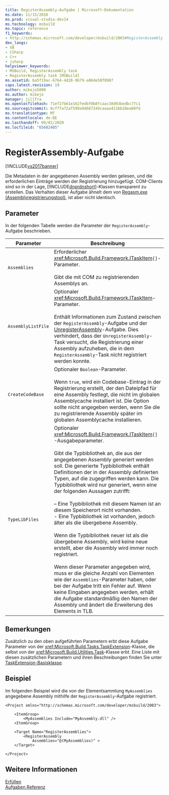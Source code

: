 ```yaml
---
title: RegisterAssembly-Aufgabe | Microsoft-Dokumentation
ms.date: 11/15/2016
ms.prod: visual-studio-dev14
ms.technology: msbuild
ms.topic: reference
f1_keywords:
- http://schemas.microsoft.com/developer/msbuild/2003#RegisterAssembly
dev_langs:
- VB
- CSharp
- C++
- jsharp
helpviewer_keywords:
- MSBuild, RegisterAssembly task
- RegisterAssembly task [MSBuild]
ms.assetid: ba5f19ac-6764-4d28-9b79-a86de58f8987
caps.latest.revision: 19
author: mikejo5000
ms.author: mikejo
manager: jillfra
ms.openlocfilehash: 71ef27b61e162fedbf0b8fcaac38d93bedbc77c1
ms.sourcegitcommit: 6cfffa72af599a9d667249caaaa411bb28ea69fd
ms.translationtype: MT
ms.contentlocale: de-DE
ms.lasthandoff: 09/02/2020
ms.locfileid: "65682405"
---
```

# <a name="registerassembly-task"></a>RegisterAssembly-Aufgabe
[!INCLUDE[vs2017banner](../includes/vs2017banner.md)]

Die Metadaten in der angegebenen Assembly werden gelesen, und die erforderlichen Einträge werden der Registrierung hinzugefügt. COM-Clients sind so in der Lage, [!INCLUDE[dnprdnshort](../includes/dnprdnshort-md.md)]-Klassen transparent zu erstellen. Das Verhalten dieser Aufgabe ähnelt dem von [Regasm.exe (Assemblyregistrierungstool)](https://msdn.microsoft.com/library/e190e342-36ef-4651-a0b4-0e8c2c0281cb), ist aber nicht identisch.  
  
## <a name="parameters"></a>Parameter  
 In der folgenden Tabelle werden die Parameter der `RegisterAssembly`-Aufgabe beschrieben.  
  
|Parameter|Beschreibung|  
|---------------|-----------------|  
|`Assemblies`|Erforderlicher <xref:Microsoft.Build.Framework.ITaskItem>`[]`-Parameter.<br /><br /> Gibt die mit COM zu registrierenden Assemblys an.|  
|`AssemblyListFile`|Optionaler <xref:Microsoft.Build.Framework.ITaskItem>-Parameter.<br /><br /> Enthält Informationen zum Zustand zwischen der `RegisterAssembly`-Aufgabe und der [UnregisterAssembly](../msbuild/unregisterassembly-task.md)-Aufgabe. Dies verhindert, dass der `UnregisterAssembly`-Task versucht, die Registrierung einer Assembly aufzuheben, die in dem `RegisterAssembly`-Task nicht registriert werden konnte.|  
|`CreateCodeBase`|Optionaler `Boolean`-Parameter.<br /><br /> Wenn `true`, wird ein Codebase-Eintrag in der Registrierung erstellt, der den Dateipfad für eine Assembly festlegt, die nicht im globalen Assemblycache installiert ist. Die Option sollte nicht angegeben werden, wenn Sie die zu registrierende Assembly später im globalen Assemblycache installieren.|  
|`TypeLibFiles`|Optionaler <xref:Microsoft.Build.Framework.ITaskItem>`[]` -Ausgabeparameter.<br /><br /> Gibt die Typbibliothek an, die aus der angegebenen Assembly generiert werden soll. Die generierte Typbibliothek enthält Definitionen der in der Assembly definierten Typen, auf die zugegriffen werden kann. Die Typbibliothek wird nur generiert, wenn eine der folgenden Aussagen zutrifft:<br /><br /> – Eine Typbibliothek mit diesem Namen ist an diesem Speicherort nicht vorhanden.<br />- Eine Typbibliothek ist vorhanden, jedoch älter als die übergebene Assembly.<br /><br /> Wenn die Typbibliothek neuer ist als die übergebene Assembly, wird keine neue erstellt, aber die Assembly wird immer noch registriert.<br /><br /> Wenn dieser Parameter angegeben wird, muss er die gleiche Anzahl von Elementen wie der `Assemblies`-Parameter haben, oder bei der Aufgabe tritt ein Fehler auf. Wenn keine Eingaben angegeben werden, erhält die Aufgabe standardmäßig den Namen der Assembly und ändert die Erweiterung des Elements in TLB.|  
  
## <a name="remarks"></a>Bemerkungen  
 Zusätzlich zu den oben aufgeführten Parametern erbt diese Aufgabe Parameter von der <xref:Microsoft.Build.Tasks.TaskExtension>-Klasse, die selbst von der <xref:Microsoft.Build.Utilities.Task>-Klasse erbt. Eine Liste mit diesen zusätzlichen Parametern und ihren Beschreibungen finden Sie unter [TaskExtension-Basisklasse](../msbuild/taskextension-base-class.md).  
  
## <a name="example"></a>Beispiel  
 Im folgenden Beispiel wird die von der Elementsammlung `MyAssemblies` angegebene Assembly mithilfe der `RegisterAssembly`-Aufgabe registriert.  
  
```  
<Project xmlns="http://schemas.microsoft.com/developer/msbuild/2003">  
  
    <ItemGroup>  
        <MyAssemblies Include="MyAssembly.dll" />  
    <ItemGroup>  
  
    <Target Name="RegisterAssemblies">  
        <RegisterAssembly  
            Assemblies="@(MyAssemblies)" >  
    </Target>  
  
</Project>  
```  
  
## <a name="see-also"></a>Weitere Informationen  
 [Erfüllen](../msbuild/msbuild-tasks.md)   
 [Aufgaben Referenz](../msbuild/msbuild-task-reference.md)

